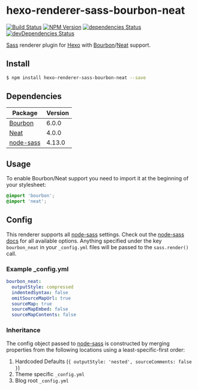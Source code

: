 # hexo-renderer-sass-bourbon-neat

[![Build Status](https://travis-ci.org/vandreleal/hexo-renderer-sass-bourbon-neat.svg)](https://travis-ci.org/vandreleal/hexo-renderer-sass-bourbon-neat)
[![NPM Version](https://badge.fury.io/js/hexo-renderer-sass-bourbon-neat.svg)](http://badge.fury.io/js/hexo-renderer-sass-bourbon-neat)
[![dependencies Status](https://david-dm.org/vandreleal/hexo-renderer-sass-bourbon-neat/status.svg)](https://david-dm.org/vandreleal/hexo-renderer-sass-bourbon-neat)
[![devDependencies Status](https://david-dm.org/vandreleal/hexo-renderer-sass-bourbon-neat/dev-status.svg)](https://david-dm.org/vandreleal/hexo-renderer-sass-bourbon-neat?type=dev)

[Sass] renderer plugin for [Hexo] with [Bourbon]/[Neat] support.

## Install
```sh
$ npm install hexo-renderer-sass-bourbon-neat --save
```

## Dependencies

| Package     | Version |
|-------------|---------|
| [Bourbon]   | 6.0.0   |
| [Neat]      | 4.0.0   |
| [node-sass] | 4.13.0  |

## Usage
To enable Bourbon/Neat support you need to import it at the beginning of your stylesheet:

``` scss
@import 'bourbon';
@import 'neat';
```

## Config
This renderer supports all [node-sass] settings. Check out the [node-sass docs] for all available options. Anything specified under the key `bourbon_neat` in your `_config.yml` files will
be passed to the `sass.render()` call.

### Example _config.yml
```yaml
bourbon_neat:
  outputStyle: compressed
  indentedSyntax: false
  omitSourceMapUrl: true
  sourceMap: true
  sourceMapEmbed: false
  sourceMapContents: false
```

### Inheritance
The config object passed to [node-sass] is constructed by merging properties from
the following locations using a least-specific-first order:

1. Hardcoded Defaults (`{ outputStyle: 'nested', sourceComments: false }`)
2. Theme specific `_config.yml`
3. Blog root `_config.yml`

[Hexo]: http://hexo.io/
[Sass]: http://sass-lang.com/
[Bourbon]: http://bourbon.io/
[Neat]: http://neat.bourbon.io/
[node-sass]: https://github.com/sass/node-sass
[node-sass docs]: https://github.com/sass/node-sass#options